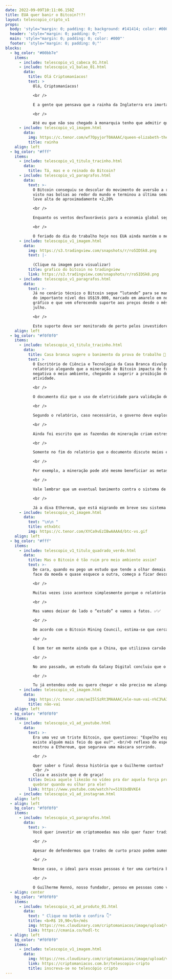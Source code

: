 ```yaml
---
date: 2022-09-09T10:11:06.158Z
title: EUA quer banir o Bitcoin?!?!
layout: telescopio_cripto_v1
props:
  body: 'style="margin: 0; padding: 0; background: #141414; color: #000"'
  header: 'style="margin: 0; padding: 0;"'
  main: 'style="margin: 0; padding: 0; color: #000"'
  footer: 'style="margin: 0; padding: 0;"'
blocks:
  - bg_color: "#00bb7e"
    items:
      - include: telescopio_v1_cabeca_01.html
      - include: telescopio_v1_balao_01.html
        data:
          title: Olá Criptomaníacos!
          text: >
            Olá, Criptomaníacos! 

            <br />

            E a gente que pensava que a rainha da Inglaterra era imortal? Que coisa, heim?

            <br />

            Até eu que não sou chegado à monarquia tenho que admitir que ela sempre será um ícone a ser lembrado. 
      - include: telescopio_v1_imagem.html
        data:
          img: https://c.tenor.com/wf7OpyjorT0AAAAC/queen-elizabeth-the-second-queen-elizabeth.gif
          title: rainha
    align: left
  - bg_color: "#fff"
    items:
      - include: telescopio_v1_titulo_tracinho.html
        data:
          title: Tá, mas e o reinado do Bitcoin?
      - include: telescopio_v1_paragrafos.html
        data:
          text: >-
            O Bitcoin conseguiu se descolar do movimento de aversão a risco
            visto nas bolsas ao redor do mundo e terminou a última semana em
            leve alta de aproximadamente +2,20%

            <br />

            Enquanto os ventos desfavoráveis para a economia global seguem preocupando os investidores, com a interrupção do fornecimento de gás russo à Europa e a China voltando a impor Lockdowns nos últimos dias, os ativos de risco podem ficar sujeitos a novas quedas.

            <br />

            O feriado do dia do trabalho hoje nos EUA ainda mantém o mercado à vista fechado por lá, devendo retirar parte da liquidez também das criptomoedas e trazer falsos movimentos para aqueles que operam no curtíssimo prazo, exigindo cautela adicional.
      - include: telescopio_v1_imagem.html
        data:
          img: https://s3.tradingview.com/snapshots/r/ro5IDSk8.png
          text: |-
            
            (Clique na imagem para visualizar)
          title: grafico do bitcoin no tradingview
          link: https://s3.tradingview.com/snapshots/r/ro5IDSk8.png
      - include: telescopio_v1_paragrafos.html
        data:
          text: >-
            Já no cenário técnico o Bitcoin segue “lutando” para se manter acima
            do importante nível dos US$19.000, marcado em amarelo em nosso
            gráfico e que vem oferecendo suporte aos preços desde o mês de
            julho.

            <br />

            Este suporte deve ser monitorado de perto pelos investidores, pois sua eventual perda pode acelerar ainda mais o movimento de baixa visto ao longo do ano. 😱
    align: left
  - bg_color: "#f0f0f0"
    items:
      - include: telescopio_v1_titulo_tracinho.html
        data:
          title: Casa branca sugere o banimento da prova de trabalho 👀
          text: >
            O Escritório de Ciência e Tecnologia da Casa Branca divulgou um
            relatório alegando que a mineração de Bitcoin impacta de forma
            negativa o meio ambiente, chegando a sugerir a proibição dessa
            atividade. 

            <br />

            O documento diz que o uso de eletricidade para validação de ativos digitais contribui para emissões de gases de efeito estufa e poluição. 

            <br />

            Segundo o relatório, caso necessário, o governo deve explorar ações executivas e o Congresso pode considerar uma legislação para limitar ou eliminar o uso de mecanismos de consenso de alta intensidade energética para mineração de criptoativos. 

            <br />

            Ainda foi escrito que as fazendas de mineração criam estresse na rede elétrica. Isso então poderia levar a apagões, risco de incêndio e deterioração do equipamento utilizado, além de aumentar o custo médio de eletricidade para os consumidores locais. 

            <br />

            Somente no fim do relatório que o documento discute meios ecologicamente sustentáveis de mineração. <br/>(😑 Mas só no fim mesmo… 😑)

            <br />

            Por exemplo, a mineração pode até mesmo beneficiar as metas climáticas americanas se houver a instalação de equipamentos que usam o metano liberado na atmosfera para gerar eletricidade para alimentar as mineradoras. Isso teria maior probabilidade de ajudar as metas climáticas dos EUA do que atrapalhar.

            <br />

            Vale lembrar que um eventual banimento contra o sistema de prova de trabalho afetaria não só o Bitcoin, como também a Litecoin, DogeCoin, Ethereum Classic, Dash, Monero e mais um monte de moedas.

            <br />

            Já a diva Ethereum, que está migrando em breve seu sistema de mineração, ficaria de fora dessa treta.
      - include: telescopio_v1_imagem.html
        data:
          text: "\n\n "
          title: ethxbtc
          img: https://c.tenor.com/XYCa9vEzIBwAAAAd/btc-vs.gif
    align: left
  - bg_color: "#fff"
    items:
      - include: telescopio_v1_titulo_quadrado_verde.html
        data:
          title: Mas o Bitcoin é tão ruim pro meio ambiente assim?
          text: >-
            De cara, quando eu pego um estudo que tende a olhar demais para uma
            face da moeda e quase esquece a outra, começo a ficar desconfiado.

            <br />

            Muitas vezes isso acontece simplesmente porque o relatório foi feito com um viés bem definido, uma finalidade específica. No nosso caso, talvez a ideia já tenha sido simplesmente dar brecha para criticar o maior ativo digital do mercado.

            <br />

            Mas vamos deixar de lado o “estudo” e vamos a fatos. ✅✅

            <br />

            De acordo com o Bitcoin Mining Council, estima-se que cerca de 60% da energia utilizada para a mineração de Bitcoin venha de energia sustentável. 

            <br />

            É bom ter em mente ainda que a China, que utilizava carvão como fonte de energia de parte de suas máquinas, baniu a atividade de mineração. O país já foi um grande minerador e sua fonte energética não era ecologicamente adequada. 

            <br />

            No ano passado, um estudo da Galaxy Digital concluiu que o Bitcoin consome apenas metade da energia do sistema bancário atual.Além disso, o uso de energia para fomentar o mercado de ouro também é maior do que o Bitcoin. 

            <br />

            Tu já entendeu onde eu quero chegar e não preciso me alongar demais nesse papo… Mas, será que o governo americano vai banir os bancos e o garimpo de ouro?
      - include: telescopio_v1_imagem.html
        data:
          img: https://c.tenor.com/aeI5lSzRt3MAAAAC/ele-num-vai-n%C3%A3o.gif
          title: não-vai
    align: left
  - bg_color: "#f0f0f0"
    items:
      - include: telescopio_v1_ad_youtube.html
        data:
          text: >-
            Era uma vez um triste Bitcoin, que questionou: "Espelho espelho meu,
            existe alguém mais feio do que eu?". <br/>O reflexo do espelho
            mostrou a Ethereum, que segurava uma máscara sorrindo.

            <br />

            Quer saber o final dessa história que o Guilherme contou?
             <br />
            Clica e assiste que é de graça!
          title: Deixa aquele likezão no vídeo pra dar aquela força pro meu espelho não
            quebrar quando eu olhar pra ele!
          link: https://www.youtube.com/watch?v=5191bdBVKE4
      - include: telescopio_v1_ad_instagram.html
    align: left
  - align: left
    bg_color: "#f0f0f0"
    items:
      - include: telescopio_v1_paragrafos.html
        data:
          text: >-
            Você quer investir em criptomoedas mas não quer fazer trading?

            <br />

            Apesar de defendermos que trades de curto prazo podem aumentar sua rentabilidade, entendemos que nem todo mundo tem o tempo disponível pra operar.

            <br />

            Nesse caso, o ideal para essas pessoas é ter uma carteira bem fundamentada para o longo prazo, cujo objetivo seja acumular Bitcoins.

            <br />

            O Guilherme Rennó, nosso fundador, pensou em pessoas como você e decidiu criar a Carteira HODL, voltada para quem quer dar o primeiro passo no mercado cripto sem se preocupar em operar todo dia.
  - align: center
    bg_color: "#f0f0f0"
    items:
      - include: telescopio_v1_ad_produto_01.html
        data:
          text: " Clique no botão e confira 👇"
          title: <b>R$ 19,90</b>/mês
          img: https://res.cloudinary.com/criptomaniacos/image/upload/v1661372975/telescopio/produtos/logo_carteira_hodl_mhzjq6.png
          link: https://cmania.co/hodl-tc
  - align: left
    bg_color: "#f0f0f0"
    items:
      - include: telescopio_v1_imagem.html
        data:
          img: https://res.cloudinary.com/criptomaniacos/image/upload/v1662133224/telescopio/inscreva-se-telescopio.png
          link: https://criptomaniacos.com.br/telescopio-cripto
          title: inscreva-se no telescópio cripto
---
```

